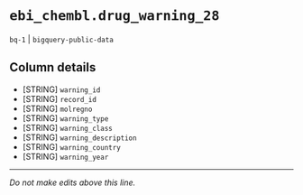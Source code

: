 # `ebi_chembl.drug_warning_28`
`bq-1` | `bigquery-public-data`

## Column details
* [STRING]    `warning_id`
* [STRING]    `record_id`
* [STRING]    `molregno`
* [STRING]    `warning_type`
* [STRING]    `warning_class`
* [STRING]    `warning_description`
* [STRING]    `warning_country`
* [STRING]    `warning_year`

-------------------------------------------------------------------------------
*Do not make edits above this line.*

